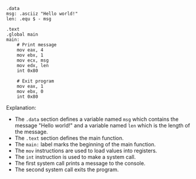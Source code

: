```
.data
msg: .asciiz "Hello world!"
len: .equ $ - msg

.text
.global main
main:
    # Print message
    mov eax, 4
    mov ebx, 1
    mov ecx, msg
    mov edx, len
    int 0x80

    # Exit program
    mov eax, 1
    mov ebx, 0
    int 0x80
```

Explanation:

* The `.data` section defines a variable named `msg` which contains the message "Hello world!" and a variable named `len` which is the length of the message.
* The `.text` section defines the main function.
* The `main:` label marks the beginning of the main function.
* The `mov` instructions are used to load values into registers.
* The `int` instruction is used to make a system call.
* The first system call prints a message to the console.
* The second system call exits the program.